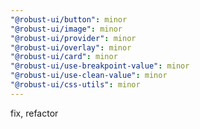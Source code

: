 ```yaml
---
"@robust-ui/button": minor
"@robust-ui/image": minor
"@robust-ui/provider": minor
"@robust-ui/overlay": minor
"@robust-ui/card": minor
"@robust-ui/use-breakpoint-value": minor
"@robust-ui/use-clean-value": minor
"@robust-ui/css-utils": minor
---
```


fix, refactor
